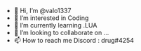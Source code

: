 - 👋 Hi, I’m @valo1337
- 👀 I’m interested in Coding
- 🌱 I’m currently learning .LUA
- 💞️ I’m looking to collaborate on ...
- 📫 How to reach me 
Discord : drug#4254

<!---
valo1337/valo1337 is a ✨ special ✨ repository because its `README.md` (this file) appears on your GitHub profile.
You can click the Preview link to take a look at your changes.
--->
